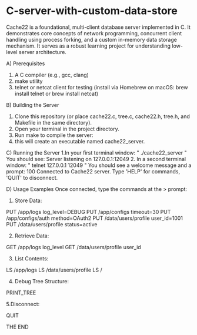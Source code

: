 # C-server-with-custom-data-store
Cache22 is a foundational, multi-client database server implemented in C. It demonstrates core concepts of network programming, concurrent client handling using process forking, and a custom in-memory data storage mechanism. It serves as a robust learning project for understanding low-level server architecture.


A) Prerequisites
1. A C compiler (e.g., gcc, clang)
2. make utility
3. telnet or netcat client for testing (install via Homebrew on macOS: brew install telnet or brew install netcat)

B) Building the Server
1. Clone this repository (or place cache22.c, tree.c, cache22.h, tree.h, and Makefile in the same directory).
2. Open your terminal in the project directory.
3. Run make to compile the server:
4. this will create an executable named cache22_server.

C) Running the Server
1.In your first terminal window:
     " ./cache22_server "
You should see: Server listening on 127.0.0.1:12049
2. In a second terminal window:
      " telnet 127.0.0.1 12049 "
You should see a welcome message and a prompt:
100 Connected to Cache22 server.
Type 'HELP' for commands, 'QUIT' to disconnect.
>
D) Usage Examples
Once connected, type the commands at the > prompt:

1. Store Data:

PUT /app/logs log_level=DEBUG
PUT /app/configs timeout=30
PUT /app/configs/auth method=OAuth2
PUT /data/users/profile user_id=1001
PUT /data/users/profile status=active

2. Retrieve Data:

GET /app/logs log_level
GET /data/users/profile user_id

3. List Contents:

LS /app/logs
LS /data/users/profile
LS /

4. Debug Tree Structure:

PRINT_TREE

5.Disconnect:

QUIT




THE END
  


